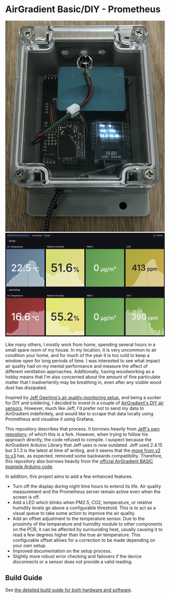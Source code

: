 # AirGradient Basic/DIY - Prometheus

![Built AirGradient DIY Basic + enclosure + LED](./docs/img/hardware.jpeg "hardware.jpeg")
![Grafana dashboard](./docs/img/grafana.jpeg "grafana.jpeg")

Like many others, I mostly work from home, spending several hours in a small spare room of my house. In my location, it is very uncommon to air condition your home, and for much of the year it is too cold to keep a window open for long periods of time. I was interested to see what impact air quality had on my mental performance and measure the affect of different ventilation approaches. Additionally, having woodworking as a hobby means that I'm also concerned about the amount of fine particulate matter that I inadvertently may be breathing in, even after any visible wood dust has dissipated.

Inspired by [Jeff Geerling's air quality monitoring setup](https://www.jeffgeerling.com/blog/2021/airgradient-diy-air-quality-monitor-co2-pm25), and being a sucker for DIY and soldering, I decided to invest in a couple of [AirGradient's DIY air sensors](https://www.airgradient.com/diy/). However, much like Jeff, I'd prefer not to send my data to AirGradient indefinitely, and would like to scrape that data locally using Prometheus and visualise it using Grafana.

This repository describes that process. It borrows heavily from [Jeff's own repository](https://github.com/geerlingguy/airgradient-prometheus), of which this is a fork. However, when trying to follow his approach directly, the code refused to compile. I suspect because the AirGradient Arduino Library that Jeff uses is now outdated. Jeff used 2.4.15 but 3.1.3 is the latest at time of writing, and it seems that the [move from v2 to v3](https://forum.airgradient.com/t/new-airgradient-arduino-library-version-3/1639) has, as expected, removed some backwards compatibility. Therefore, this repository also borrows heavily from the [official AirGradient BASIC example Arduino code](https://github.com/airgradienthq/arduino/tree/master/examples/BASIC).

In addition, this project aims to add a few enhanced features.

- Turn off the display during night time hours to extend its life. Air quality measurement and the Prometheus server remain active even when the screen is off.
- Add a LED which blinks when PM2.5, CO2, temperature, or relative humidity levels go above a configurable threshold. This is to act as a visual queue to take some action to improve the air quality.
- Add an offset adjustment to the temperature sensor. Due to the proximity of the temperature and humidity module to other components on the PCB, it can be affected by surrounding heat, usually causing it to read a few degrees higher than the true air temperature. This configurable offset allows for a correction to be made depending on your own setup.
- Improved documentation on the setup process.
- Slightly more robust error checking and failovers if the device disconnects or a sensor does not provide a valid reading.

## Build Guide

See [the detailed build guide for both hardware and software](./docs/guide.md).

